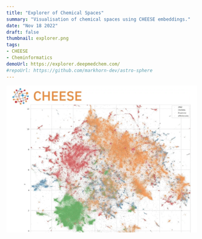 ```yaml
---
title: "Explorer of Chemical Spaces"
summary: "Visualisation of chemical spaces using CHEESE embeddings."
date: "Nov 18 2022"
draft: false
thumbnail: explorer.png
tags:
- CHEESE
- Cheminformatics
demoUrl: https://explorer.deepmedchem.com/
#repoUrl: https://github.com/markhorn-dev/astro-sphere
---
```

![](explorer.png)
